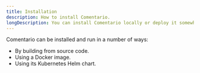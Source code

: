 ```yaml
---
title: Installation
description: How to install Comentario.
longDescription: You can install Comentario locally or deploy it somewhere on the Internet.
---
```


Comentario can be installed and run in a number of ways:

* By building from source code.
* Using a Docker image.
* Using its Kubernetes Helm chart.
